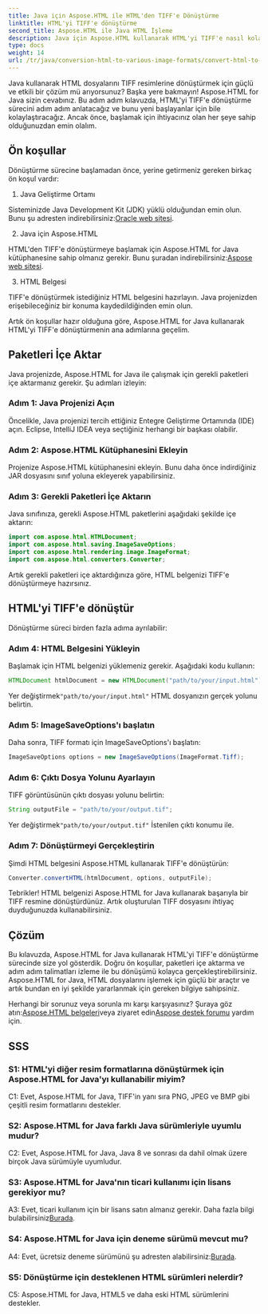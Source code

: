 ```yaml
---
title: Java için Aspose.HTML ile HTML'den TIFF'e Dönüştürme
linktitle: HTML'yi TIFF'e dönüştürme
second_title: Aspose.HTML ile Java HTML İşleme
description: Java için Aspose.HTML kullanarak HTML'yi TIFF'e nasıl kolayca dönüştüreceğinizi öğrenin. Verimli belge işleme için adım adım kılavuz.
type: docs
weight: 14
url: /tr/java/conversion-html-to-various-image-formats/convert-html-to-tiff/
---
```

Java kullanarak HTML dosyalarını TIFF resimlerine dönüştürmek için güçlü ve etkili bir çözüm mü arıyorsunuz? Başka yere bakmayın! Aspose.HTML for Java sizin cevabınız. Bu adım adım kılavuzda, HTML'yi TIFF'e dönüştürme sürecini adım adım anlatacağız ve bunu yeni başlayanlar için bile kolaylaştıracağız. Ancak önce, başlamak için ihtiyacınız olan her şeye sahip olduğunuzdan emin olalım.

## Ön koşullar

Dönüştürme sürecine başlamadan önce, yerine getirmeniz gereken birkaç ön koşul vardır:

1. Java Geliştirme Ortamı

 Sisteminizde Java Development Kit (JDK) yüklü olduğundan emin olun. Bunu şu adresten indirebilirsiniz:[Oracle web sitesi](https://www.oracle.com/java/technologies/javase-downloads.html).

2. Java için Aspose.HTML

 HTML'den TIFF'e dönüştürmeye başlamak için Aspose.HTML for Java kütüphanesine sahip olmanız gerekir. Bunu şuradan indirebilirsiniz:[Aspose web sitesi](https://releases.aspose.com/html/java/).

3. HTML Belgesi

TIFF'e dönüştürmek istediğiniz HTML belgesini hazırlayın. Java projenizden erişebileceğiniz bir konuma kaydedildiğinden emin olun.

Artık ön koşullar hazır olduğuna göre, Aspose.HTML for Java kullanarak HTML'yi TIFF'e dönüştürmenin ana adımlarına geçelim.

## Paketleri İçe Aktar

Java projenizde, Aspose.HTML for Java ile çalışmak için gerekli paketleri içe aktarmanız gerekir. Şu adımları izleyin:

### Adım 1: Java Projenizi Açın

Öncelikle, Java projenizi tercih ettiğiniz Entegre Geliştirme Ortamında (IDE) açın. Eclipse, IntelliJ IDEA veya seçtiğiniz herhangi bir başkası olabilir.

### Adım 2: Aspose.HTML Kütüphanesini Ekleyin

Projenize Aspose.HTML kütüphanesini ekleyin. Bunu daha önce indirdiğiniz JAR dosyasını sınıf yoluna ekleyerek yapabilirsiniz.

### Adım 3: Gerekli Paketleri İçe Aktarın

Java sınıfınıza, gerekli Aspose.HTML paketlerini aşağıdaki şekilde içe aktarın:

```java
import com.aspose.html.HTMLDocument;
import com.aspose.html.saving.ImageSaveOptions;
import com.aspose.html.rendering.image.ImageFormat;
import com.aspose.html.converters.Converter;
```

Artık gerekli paketleri içe aktardığınıza göre, HTML belgenizi TIFF'e dönüştürmeye hazırsınız.

## HTML'yi TIFF'e dönüştür

Dönüştürme süreci birden fazla adıma ayrılabilir:

### Adım 4: HTML Belgesini Yükleyin

Başlamak için HTML belgenizi yüklemeniz gerekir. Aşağıdaki kodu kullanın:

```java
HTMLDocument htmlDocument = new HTMLDocument("path/to/your/input.html");
```

 Yer değiştirmek`"path/to/your/input.html"` HTML dosyanızın gerçek yolunu belirtin.

### Adım 5: ImageSaveOptions'ı başlatın

Daha sonra, TIFF formatı için ImageSaveOptions'ı başlatın:

```java
ImageSaveOptions options = new ImageSaveOptions(ImageFormat.Tiff);
```

### Adım 6: Çıktı Dosya Yolunu Ayarlayın

TIFF görüntüsünün çıktı dosyası yolunu belirtin:

```java
String outputFile = "path/to/your/output.tif";
```

 Yer değiştirmek`"path/to/your/output.tif"` İstenilen çıktı konumu ile.

### Adım 7: Dönüştürmeyi Gerçekleştirin

Şimdi HTML belgesini Aspose.HTML kullanarak TIFF'e dönüştürün:

```java
Converter.convertHTML(htmlDocument, options, outputFile);
```

Tebrikler! HTML belgenizi Aspose.HTML for Java kullanarak başarıyla bir TIFF resmine dönüştürdünüz. Artık oluşturulan TIFF dosyasını ihtiyaç duyduğunuzda kullanabilirsiniz.

## Çözüm

Bu kılavuzda, Aspose.HTML for Java kullanarak HTML'yi TIFF'e dönüştürme sürecinde size yol gösterdik. Doğru ön koşullar, paketleri içe aktarma ve adım adım talimatları izleme ile bu dönüşümü kolayca gerçekleştirebilirsiniz. Aspose.HTML for Java, HTML dosyalarını işlemek için güçlü bir araçtır ve artık bundan en iyi şekilde yararlanmak için gereken bilgiye sahipsiniz.

 Herhangi bir sorunuz veya sorunla mı karşı karşıyasınız? Şuraya göz atın:[Aspose.HTML belgeleri](https://reference.aspose.com/html/java/)veya ziyaret edin[Aspose destek forumu](https://forum.aspose.com/) yardım için.

## SSS

### S1: HTML'yi diğer resim formatlarına dönüştürmek için Aspose.HTML for Java'yı kullanabilir miyim?

C1: Evet, Aspose.HTML for Java, TIFF'in yanı sıra PNG, JPEG ve BMP gibi çeşitli resim formatlarını destekler.

### S2: Aspose.HTML for Java farklı Java sürümleriyle uyumlu mudur?

C2: Evet, Aspose.HTML for Java, Java 8 ve sonrası da dahil olmak üzere birçok Java sürümüyle uyumludur.

### S3: Aspose.HTML for Java'nın ticari kullanımı için lisans gerekiyor mu?

 A3: Evet, ticari kullanım için bir lisans satın almanız gerekir. Daha fazla bilgi bulabilirsiniz[Burada](https://purchase.aspose.com/buy).

### S4: Aspose.HTML for Java için deneme sürümü mevcut mu?

 A4: Evet, ücretsiz deneme sürümünü şu adresten alabilirsiniz:[Burada](https://releases.aspose.com/html/java).

### S5: Dönüştürme için desteklenen HTML sürümleri nelerdir?

C5: Aspose.HTML for Java, HTML5 ve daha eski HTML sürümlerini destekler.